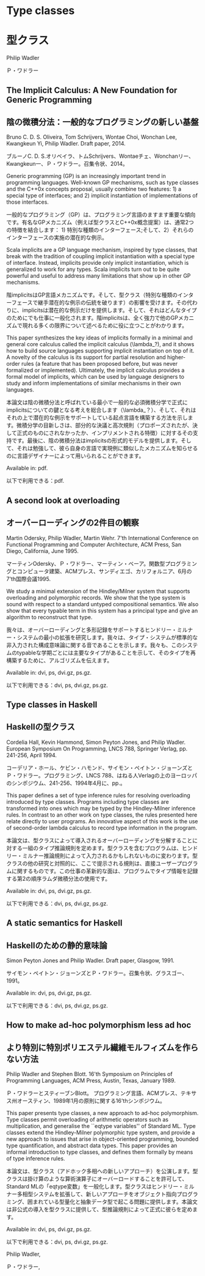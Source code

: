# Type classes

# 型クラス

Philip Wadler

Ｐ・ワドラー

## The Implicit Calculus: A New Foundation for Generic Programming

## 陰の微積分法：一般的なプログラミングの新しい基盤

Bruno C. D. S. Oliveira, Tom Schrijvers, Wontae Choi, Wonchan Lee, Kwangkeun Yi, Philip Wadler. Draft paper, 2014.

ブルーノC. D. S.オリベイラ、トムSchrijvers、Wontaeチェ、Wonchanリー、Kwangkeun一、Ｐ・ワドラー。召集令状、2014。

Generic programming (GP) is an increasingly important trend in programming languages. Well-known GP mechanisms, such as type classes and the C++0x concepts proposal, usually combine two features: 1) a special type of interfaces; and 2) implicit instantiation of implementations of those interfaces.

一般的なプログラミング（GP）は、プログラミング言語のますます重要な傾向です。有名なGPメカニズム（例えば型クラスとC++0x概念提案）は、通常2つの特徴を結合します： 1) 特別な種類のインターフェース;そして、2）それらのインターフェースの実施の潜在的な例示。



Scala implicits are a GP language mechanism, inspired by type classes, that break with the tradition of coupling implicit instantiation with a special type of interface. Instead, implicits provide only implicit instantiation, which is generalized to work for any types. Scala implicits turn out to be quite powerful and useful to address many limitations that show up in other GP mechanisms.

階implicitsはGP言語メカニズムです。そして、型クラス（特別な種類のインターフェースで継手潜在的な例示の伝統を破ります）の影響を受けます。その代わりに、implicitsは潜在的な例示だけを提供します。そして、それはどんなタイプのためにでも仕事に一般化されます。階implicitsは、全く強力で他のGPメカニズムで現れる多くの限界について述べるために役に立つことがわかります。



This paper synthesizes the key ideas of implicits formally in a minimal and general core calculus called the implicit calculus (\lambda_?), and it shows how to build source languages supporting implicit instantiation on top of it. A novelty of the calculus is its support for partial resolution and higher-order rules (a feature that has been proposed before, but was never formalized or implemented). Ultimately, the implicit calculus provides a formal model of implicits, which can be used by language designers to study and inform implementations of similar mechanisms in their own languages.

本論文は陰の微積分法と呼ばれている最小で一般的な必須微積分学で正式にimplicitsについての鍵となる考えを総合します（\lambda_？）、そして、それはそれの上で潜在的な例示をサポートしている起点言語を構築する方法を示します。微積分学の目新しさは、部分的な決議と高次規則（プロポーズされたが、決して正式のものにされなかったか、インプリメントされる特徴）に対するその支持です。最後に、陰の微積分法はimplicitsの形式的モデルを提供します。そして、それは勉強して、彼ら自身の言語で実現例に類似したメカニズムを知らせるのに言語デザイナーによって用いられることができます。



Available in: pdf.

以下で利用できる：pdf.

## A second look at overloading

## オーバーローディングの2件目の観察

Martin Odersky, Philip Wadler, Martin Wehr. 7'th International Conference on Functional Programming and Computer Architecture, ACM Press, San Diego, California, June 1995.

マーティンOdersky、Ｐ・ワドラー、マーティン・ベーア。関数型プログラミングとコンピュータ建築、ACMプレス、サンディエゴ、カリフォルニア、6月の7'th国際会議1995.

We study a minimal extension of the Hindley/Milner system that supports overloading and polymorphic records. We show that the type system is sound with respect to a standard untyped compositional semantics. We also show that every typable term in this system has a principal type and give an algorithm to reconstruct that type.

我々は、オーバーローディングと多形記録をサポートするヒンドリー・ミルナー・システムの最小の拡張を研究します。我々は、タイプ・システムが標準的な非入力された構成意味論に関する音であることを示します。我々も、このシステムのtypableな学期ごとには主要なタイプがあることを示して、そのタイプを再構築するために、アルゴリズムを伝えます。



Available in: dvi, ps, dvi.gz, ps.gz.

以下で利用できる：dvi, ps, dvi.gz, ps.gz.

## Type classes in Haskell

## Haskellの型クラス

Cordelia Hall, Kevin Hammond, Simon Peyton Jones, and Philip Wadler. European Symposium On Programming, LNCS 788, Springer Verlag, pp. 241-256, April 1994.

コーデリア・ホール、ケビン・ハモンド、サイモン・ペイトン・ジョーンズとＰ・ワドラー。プログラミング、LNCS 788、はねる人Verlagの上のヨーロッパのシンポジウム、241-256、1994年4月に、pp.。

This paper defines a set of type inference rules for resolving overloading introduced by type classes. Programs including type classes are transformed into ones which may be typed by the Hindley-Milner inference rules. In contrast to an other work on type classes, the rules presented here relate directly to user programs. An innovative aspect of this work is the use of second-order lambda calculus to record type information in the program.

本論文は、型クラスによって導入されるオーバーローディングを分解することに対する一組のタイプ推論規則を定めます。型クラスを含むプログラムは、ヒンドリー・ミルナー推論規則によって入力されるかもしれないものに変わります。型クラスの他の研究と対照的に、ここで提示される規則は、直接ユーザープログラムに関するものです。この仕事の革新的な面は、プログラムでタイプ情報を記録する第2の順序ラムダ微積分法の使用です。



Available in: dvi, ps, dvi.gz, ps.gz.

以下で利用できる：dvi, ps, dvi.gz, ps.gz.

## A static semantics for Haskell

## Haskellのための静的意味論

Simon Peyton Jones and Philip Wadler. Draft paper, Glasgow, 1991.

サイモン・ペイトン・ジョーンズとＰ・ワドラー。召集令状、グラスゴー、1991。

Available in: dvi, ps, dvi.gz, ps.gz.

以下で利用できる：dvi, ps, dvi.gz, ps.gz.

## How to make ad-hoc polymorphism less ad hoc

## より特別に特別ポリエステル繊維モルフィズムを作らない方法

Philip Wadler and Stephen Blott. 16'th Symposium on Principles of Programming Languages, ACM Press, Austin, Texas, January 1989.

Ｐ・ワドラーとスティーブンBlott。 プログラミング言語、ACMプレス、テキサス州オースティン、1989年1月の原則に関する16'thシンポジウム。

This paper presents type classes, a new approach to ad-hoc polymorphism. Type classes permit overloading of arithmetic operators such as multiplication, and generalise the ``eqtype variables'' of Standard ML. Type classes extend the Hindley-Milner polymorphic type system, and provide a new approach to issues that arise in object-oriented programming, bounded type quantification, and abstract data types. This paper provides an informal introduction to type classes, and defines them formally by means of type inference rules.

本論文は、型クラス（アドホック多相への新しいアプローチ）を公演します。型クラスは掛け算のような算術演算子にオーバーロードすることを許可して、Standard MLの「eqtype変数」を一般化します。型クラスはヒンドリー・ミルナー多相型システムを拡張して、新しいアプローチをオブジェクト指向プログラミング、囲まれている型量化と抽象データ型で起こる問題に提供します。本論文は非公式の導入を型クラスに提供して、型推論規則によって正式に彼らを定めます。



Available in: dvi, ps, dvi.gz, ps.gz.

以下で利用できる：dvi, ps, dvi.gz, ps.gz.

Philip Wadler,

Ｐ・ワドラー,  